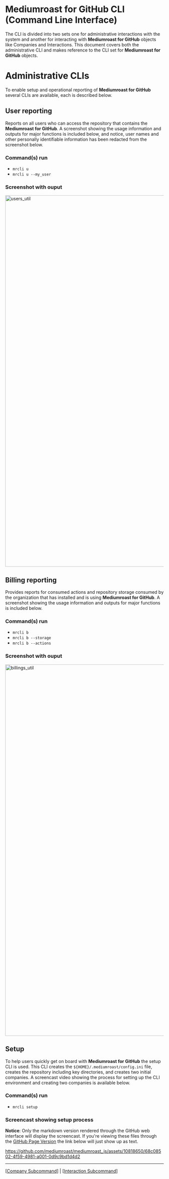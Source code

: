 # Mediumroast for GitHub CLI (Command Line Interface)
The CLI is divided into two sets one for administrative interactions with the system and another for interacting with **Mediumroast for GitHub** objects like Companies and Interactions.  This document covers both the administrative CLI and makes reference to the CLI set for **Mediumroast for GitHub** objects.

# Administrative CLIs
To enable setup and operational reporting of **Mediumroast for GitHub** several CLIs are available, each is described below.

## User reporting
Reports on all users who can access the repository that contains the **Mediumroast for GitHub**. A screenshot showing the usage information and outputs for major functions is included below, and notice, user names and other personally identifiable information has been redacted from the screenshot below.
### Command(s) run
- `mrcli u`
- `mrcli u --my_user`
### Screenshot with ouput 
<img width="1178" alt="users_util" src="https://github.com/mediumroast/mediumroast_js/assets/10818650/994787aa-ec26-4cb0-99a1-b670b9d929ff">

## Billing reporting
Provides reports for consumed actions and repository storage consumed by the organization that has installed and is using **Mediumroast for GitHub**. A screenshot showing the usage information and outputs for major functions is included below.
### Command(s) run
- `mrcli b`
- `mrcli b --storage`
- `mrcli b --actions`
### Screenshot with ouput    
<img width="1178" alt="billings_util" src="https://github.com/mediumroast/mediumroast_js/assets/10818650/4a715d07-b168-41ce-9054-33bf70af8086">

## Setup
To help users quickly get on board with **Mediumroast for GitHub** the setup CLI is used.  This CLI creates the `${HOME}/.mediumroast/config.ini` file, creates the repository including key directories, and creates two initial companies.  A screencast video showing the process for setting up the CLI environment and creating two companies is available below.

### Command(s) run
- `mrcli setup`
### Screencast showing setup process
**Notice**: Only the markdown version rendered through the GitHub web interface will display the screencast.  If you're viewing these files through the [GitHub Page Version](https://mediumroast.github.io/mediumroast_js/tutorial-README.html) the link below will just show up as text.

https://github.com/mediumroast/mediumroast_js/assets/10818650/68c08502-4f59-4981-a001-0d9c9bd1d4d2

---

[[Company Subcommand](https://github.com/mediumroast/mediumroast_js/blob/main/cli/Company.md)] | [[Interaction Subcommand](https://github.com/mediumroast/mediumroast_js/blob/main/cli/Interaction.md)]




